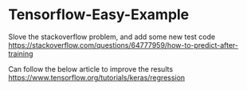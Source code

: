# Tensorflow-Easy-Example

Slove the stackoverflow problem, and add some new test code</br>
https://stackoverflow.com/questions/64777959/how-to-predict-after-training

Can follow the below article to improve the results</br>
https://www.tensorflow.org/tutorials/keras/regression
